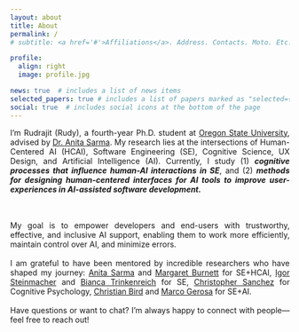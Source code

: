 ```yaml
---
layout: about
title: About
permalink: /
# subtitle: <a href='#'>Affiliations</a>. Address. Contacts. Moto. Etc.

profile:
  align: right
  image: profile.jpg

news: true  # includes a list of news items
selected_papers: true # includes a list of papers marked as "selected={true}"
social: true  # includes social icons at the bottom of the page
---
```



<div style="text-align: justify;">
  I’m Rudrajit (Rudy), a fourth-year Ph.D. student at <a href="https://engineering.oregonstate.edu/EECS">Oregon State University</a>, advised by <a href="https://web.engr.oregonstate.edu/~sarmaa/">Dr. Anita Sarma</a>. My research lies at the intersections of Human-Centered AI (HCAI), Software Engineering (SE), Cognitive Science, UX Design, and Artificial Intelligence (AI). Currently, I study (1) <strong><em>cognitive processes that influence human-AI interactions in SE</em></strong>, and (2) <strong><em>methods for designing human-centered interfaces for AI tools to improve user-experiences in AI-assisted software development.</em></strong> 

  <br><br>
  My goal is to empower developers and end-users with trustworthy, effective, and inclusive AI support, enabling them to work more efficiently, maintain control over AI, and minimize errors.
  <br><br>
  I am grateful to have been mentored by incredible researchers who have shaped my journey: <a href="https://web.engr.oregonstate.edu/~sarmaa/">Anita Sarma</a> and <a href="https://web.engr.oregonstate.edu/~burnett/">Margaret Burnett</a> for SE+HCAI, <a href="https://www.igor.pro.br/">Igor Steinmacher</a> and <a href="https://biancatrink.github.io/">Bianca Trinkenreich</a> for SE, <a href="https://sites.google.com/view/casanchezphd">Christopher Sanchez</a> for Cognitive Psychology, <a href="https://www.microsoft.com/en-us/research/people/cbird/">Christian Bird</a> and <a href="https://www.ime.usp.br/~gerosa/">Marco Gerosa</a> for SE+AI.
  <br><br>
  Have questions or want to chat? I’m always happy to connect with people—feel free to reach out!
</div>